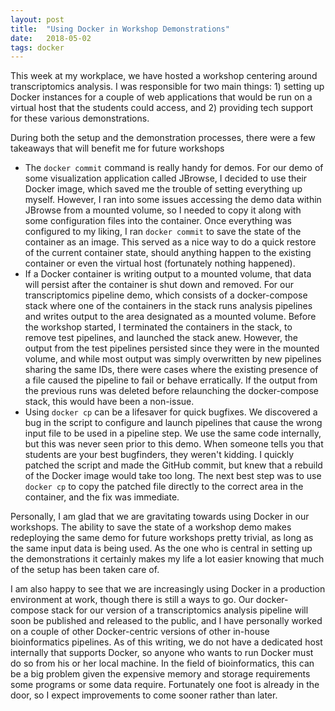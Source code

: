 ```yaml
---
layout: post
title:  "Using Docker in Workshop Demonstrations"
date:   2018-05-02
tags: docker
---
```


This week at my workplace, we have hosted a workshop centering around transcriptomics analysis.  I was responsible for two main things: 1) setting up Docker instances for a couple of web applications that would be run on a virtual host that the students could access, and 2) providing tech support for these various demonstrations.

During both the setup and the demonstration processes, there were a few takeaways that will benefit me for future workshops
* The `docker commit` command is really handy for demos. For our demo of some visualization application called JBrowse, I decided to use their Docker image, which saved me the trouble of setting everything up myself. However, I ran into some issues accessing the demo data within JBrowse from a mounted volume, so I needed to copy it along with some configuration files into the container. Once everything was configured to my liking, I ran `docker commit` to save the state of the container as an image. This served as a nice way to do a quick restore of the current container state, should anything happen to the existing container or even the virtual host (fortunately nothing happened).
* If a Docker container is writing output to a mounted volume, that data will persist after the container is shut down and removed. For our transcriptomics pipeline demo, which consists of a docker\-compose stack where one of the containers in the stack runs analysis pipelines and writes output to the area designated as a mounted volume. Before the workshop started, I terminated the containers in the stack, to remove test pipelines, and launched the stack anew. However, the output from the test pipelines persisted since they were in the mounted volume, and while most output was simply overwritten by new pipelines sharing the same IDs, there were cases where the existing presence of a file caused the pipeline to fail or behave erratically. If the output from the previous runs was deleted before relaunching the docker\-compose stack, this would have been a non-issue.
* Using `docker cp` can be a lifesaver for quick bugfixes. We discovered a bug in the script to configure and launch pipelines that cause the wrong input file to be used in a pipeline step. We use the same code internally, but this was never seen prior to this demo. When someone tells you that students are your best bugfinders, they weren't kidding. I quickly patched the script and made the GitHub commit, but knew that a rebuild of the Docker image would take too long. The next best step was to use `docker cp` to copy the patched file directly to the correct area in the container, and the fix was immediate.

Personally, I am glad that we are gravitating towards using Docker in our workshops. The ability to save the state of a workshop demo makes redeploying the same demo for future workshops pretty trivial, as long as the same input data is being used. As the one who is central in setting up the demonstrations it certainly makes my life a lot easier knowing that much of the setup has been taken care of.

I am also happy to see that we are increasingly using Docker in a production environment at work, though there is still a ways to go. Our docker-compose stack for our version of a transcriptomics analysis pipeline will soon be published and released to the public, and I have personally worked on a couple of other Docker-centric versions of other in-house bioinformatics pipelines. As of this writing, we do not have a dedicated host internally that supports Docker, so anyone who wants to run Docker must do so from his or her local machine. In the field of bioinformatics, this can be a big problem given the expensive memory and storage requirements some programs or some data require. Fortunately one foot is already in the door, so I expect improvements to come sooner rather than later.

